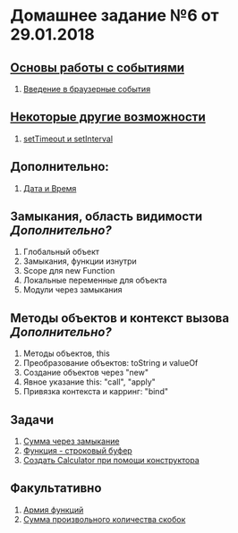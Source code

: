# Домашнее задание №6 от 29.01.2018

## [Основы работы с событиями](https://learn.javascript.ru/events-and-interfaces)
1. [Введение в браузерные события](https://learn.javascript.ru/introduction-browser-events)

## [Некоторые другие возможности](https://learn.javascript.ru/js-misc)
1. [setTimeout и setInterval](https://learn.javascript.ru/settimeout-setinterval)

## Дополнительно:
1. [Дата и Время](https://learn.javascript.ru/datetime)

## Замыкания, область видимости *Дополнительно?*
1. Глобальный объект
2. Замыкания, функции изнутри
3. Scope для new Function
4. Локальные переменные для объекта
5. Модули через замыкания

## Методы объектов и контекст вызова *Дополнительно?*
1. Методы объектов, this
2. Преобразование объектов: toString и valueOf
3. Создание объектов через "new"
4. Явное указание this: "call", "apply"
5. Привязка контекста и карринг: "bind"

## Задачи
1. [Сумма через замыкание](https://learn.javascript.ru/task/closure-sum)
2. [Функция - строковый буфер](https://learn.javascript.ru/task/stringbuffer)
3. [Создать Calculator при помощи конструктора](https://learn.javascript.ru/task/calculator-constructor)

## Факультативно
1. [Армия функций](https://learn.javascript.ru/task/make-army)
2. [Сумма произвольного количества скобок](https://learn.javascript.ru/task/sum-many-brackets)
